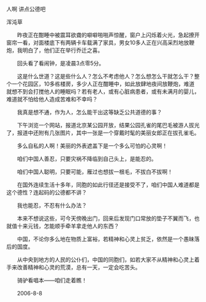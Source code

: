 人啊 讲点公德吧

浑沌草


　　昨夜正在酣睡中被震耳欲聋的噼噼啪啪声惊醒，窗户上闪烁着火光，急起撩开窗帘一看，对面楼底下有两辆卡车载满了家具，男女10多人正在兴高采烈地放鞭炮，我明白了，他们正在举行乔迁之喜。

　　回头看了看闹钟，是凌晨3点零5分。

　　这是什么世道？这是些什么人？怎么不考虑他人？怎么想怎么干就怎么干？整个一个花园区，10多栋楼房，多少人正在酣睡中，如此放肆地夜间放鞭炮，难道就想不到会打搅他人的睡眠吗？若有老人，或有心脏病患者，或有未满月的婴儿，难道就不怕给他人造成苦难和不幸吗？

　　我真是想不通，作为人，怎么能干出这等缺乏公共道德的事？

　　下午浏览一个网站，报道北京某公园开放，结果公园孔雀的尾巴毛被游人拔光了，报道中还附有几张图片，其中一张是一个穿戴时髦的美丽女郎正在拔孔雀毛。

　　多么自私的人啊！美丽的外表遮盖下是一个多么可怕的心灵啊！

　　咱们中国人善忍，只要灾祸不降临到自己头上，是能忍的。

　　咱们中国人聪明，只要可能，雁过也想拔一根毛，不拔白不拔啊！

　　在国外连续生活十多年，同胞的如此行径还是接受不了，咱们中国人难道都是这个德性？连起码的公德都不讲？

　　我也能忍，不忍有什么办法？

　　本来不想说这些，可今天傍晚出门，回来后发现门口常放的垫子不翼而飞，也就值十来元钱，怎能顺手牵羊拿走他人的东西？

　　中国，不论你多么地在物质上富裕，若精神和心灵上贫乏，依然是一个愚昧落后的国度。

　　从中央到地方的人民的公仆们，中国的同胞们，如若大家不从精神和心灵上着手来改善精神和心灵的荒漠，总有一天，一定会吃苦头。

　　骑驴看唱本——咱们走着瞧！

　　2006-8-8



